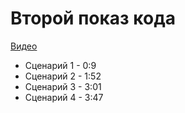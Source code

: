 # Второй показ кода 
[Видео](https://vkvideo.ru/video-233495633_456239017?list=ln-1TuIwQjhZ5UX3Qa3GC&t=3s)
- Сценарий 1 - 0:9
- Сценарий 2 - 1:52
- Сценарий 3  - 3:01
- Сценарий 4 - 3:47
